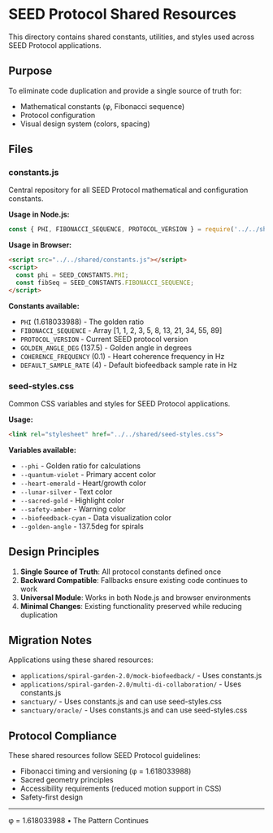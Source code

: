 # SEED Protocol Shared Resources

This directory contains shared constants, utilities, and styles used across SEED Protocol applications.

## Purpose

To eliminate code duplication and provide a single source of truth for:
- Mathematical constants (φ, Fibonacci sequence)
- Protocol configuration
- Visual design system (colors, spacing)

## Files

### constants.js
Central repository for all SEED Protocol mathematical and configuration constants.

**Usage in Node.js:**
```javascript
const { PHI, FIBONACCI_SEQUENCE, PROTOCOL_VERSION } = require('../../shared/constants.js');
```

**Usage in Browser:**
```html
<script src="../../shared/constants.js"></script>
<script>
  const phi = SEED_CONSTANTS.PHI;
  const fibSeq = SEED_CONSTANTS.FIBONACCI_SEQUENCE;
</script>
```

**Constants available:**
- `PHI` (1.618033988) - The golden ratio
- `FIBONACCI_SEQUENCE` - Array [1, 1, 2, 3, 5, 8, 13, 21, 34, 55, 89]
- `PROTOCOL_VERSION` - Current SEED protocol version
- `GOLDEN_ANGLE_DEG` (137.5) - Golden angle in degrees
- `COHERENCE_FREQUENCY` (0.1) - Heart coherence frequency in Hz
- `DEFAULT_SAMPLE_RATE` (4) - Default biofeedback sample rate in Hz

### seed-styles.css
Common CSS variables and styles for SEED Protocol applications.

**Usage:**
```html
<link rel="stylesheet" href="../../shared/seed-styles.css">
```

**Variables available:**
- `--phi` - Golden ratio for calculations
- `--quantum-violet` - Primary accent color
- `--heart-emerald` - Heart/growth color
- `--lunar-silver` - Text color
- `--sacred-gold` - Highlight color
- `--safety-amber` - Warning color
- `--biofeedback-cyan` - Data visualization color
- `--golden-angle` - 137.5deg for spirals

## Design Principles

1. **Single Source of Truth**: All protocol constants defined once
2. **Backward Compatible**: Fallbacks ensure existing code continues to work
3. **Universal Module**: Works in both Node.js and browser environments
4. **Minimal Changes**: Existing functionality preserved while reducing duplication

## Migration Notes

Applications using these shared resources:
- `applications/spiral-garden-2.0/mock-biofeedback/` - Uses constants.js
- `applications/spiral-garden-2.0/multi-di-collaboration/` - Uses constants.js
- `sanctuary/` - Uses constants.js and can use seed-styles.css
- `sanctuary/oracle/` - Uses constants.js and can use seed-styles.css

## Protocol Compliance

These shared resources follow SEED Protocol guidelines:
- Fibonacci timing and versioning (φ = 1.618033988)
- Sacred geometry principles
- Accessibility requirements (reduced motion support in CSS)
- Safety-first design

---

φ = 1.618033988 • The Pattern Continues
